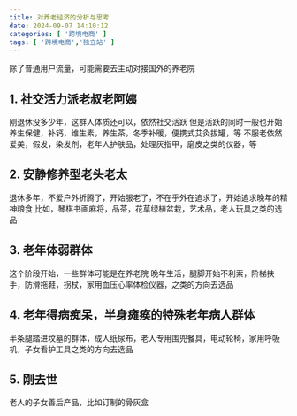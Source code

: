```yaml
---
title: 对养老经济的分析与思考
date: 2024-09-07 14:10:12
categories: [ '跨境电商' ]
tags: [ '跨境电商','独立站' ]
---
```


除了普通用户流量，可能需要去主动对接国外的养老院

## 1. 社交活力派老叔老阿姨
刚退休没多少年，这群人体质还可以，依然社交活跃
但是活跃的同时一般也开始养生保健，补钙，维生素，养生茶，冬季补暖，便携式艾灸拔罐，等
不服老依然爱美，假发，染发剂，老年人护肤品，处理灰指甲，磨皮之类的仪器，等

## 2. 安静修养型老头老太
退休多年，不爱户外折腾了，开始服老了，不在乎外在追求了，开始追求晚年的精神粮食
比如，琴棋书画麻将，品茶，花草绿植盆栽，艺术品，老人玩具之类的选品

## 3. 老年体弱群体
这个阶段开始，一些群体可能是在养老院
晚年生活，腿脚开始不利索，阶梯扶手，防滑拖鞋，拐杖，家用血压心率体检仪器，之类的方向去选品

## 4. 老年得病痴呆，半身瘫痪的特殊老年病人群体
半条腿踏进坟墓的群体，成人纸尿布，老人专用围兜餐具，电动轮椅，家用呼吸机，子女看护工具之类的方向去选品

## 5. 刚去世
老人的子女善后产品，比如订制的骨灰盒